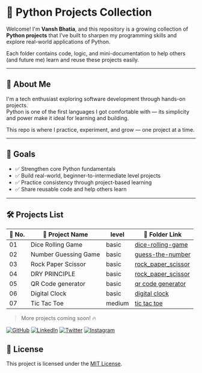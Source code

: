 # 🐍 Python Projects Collection

Welcome! I'm **Vansh Bhatia**, and this repository is a growing collection of **Python projects** that I’ve built to sharpen my programming skills and explore real-world applications of Python.

Each folder contains code, logic, and mini-documentation to help others (and future me) learn and reuse these projects easily.

---

## 👤 About Me

I'm a tech enthusiast exploring software development through hands-on projects.  
Python is one of the first languages I got comfortable with — its simplicity and power make it ideal for learning and building.

This repo is where I practice, experiment, and grow — one project at a time.

---

## 🎯 Goals

- ✅ Strengthen core Python fundamentals  
- ✅ Build real-world, beginner-to-intermediate level projects  
- ✅ Practice consistency through project-based learning  
- ✅ Share reusable code and help others learn  

---

## 🛠️ Projects List

| 🔢 No. | 📁 Project Name             | level                                | 🔗 Folder Link       |
|-------|-----------------------------|-----------------------------------------------|----------------------|
| 01    | Dice Rolling Game           | basic             | [dice-rolling-game](basic_projects/dice-rolling-game) |
| 02    | Number Guessing Game        | basic| [guess-the-number](basic_projects/number-guessing-game) |
| 03    | Rock Paper Scissor       | basic| [rock_paper_scissor](basic_projects/rock_paper_scissor) |
| 04    | DRY PRINCIPLE       | basic| [rock_paper_scissor](basic_projects/rock_paper_scissor) |
| 05    | QR Code generator       | basic| [qr code generator](basic_projects/qr-code-generator) |
| 06    | Digital Clock       | basic| [digital clock](basic_projects/digital_clock) |
| 07    | Tic Tac Toe       | medium| [tic tac toe](medium_projects/tic-tac-toe) |

> More projects coming soon! 🔥



[![GitHub](https://img.shields.io/badge/GitHub-%2312100E.svg?logo=github&logoColor=white)](https://github.com/VanshBhatia2007)
[![LinkedIn](https://img.shields.io/badge/LinkedIn-%230077B5.svg?logo=linkedin&logoColor=white)](https://www.linkedin.com/in/vansh-bhatia-76311422a?utm_source=share&utm_campaign=share_via&utm_content=profile&utm_medium=android_app)
[![Twitter](https://img.shields.io/badge/Twitter-%231DA1F2.svg?logo=twitter&logoColor=white)](https://x.com/vanshb335?t=wYs66CkM2erUVwvaAjvuSw&s=09)
[![Instagram](https://img.shields.io/badge/Instagram-%23E4405F.svg?logo=instagram&logoColor=white)](https://www.instagram.com/vanshbhatia15?igsh=ZGs1c3Bha3UwMTk=)

## 📄 License

This project is licensed under the [MIT License](LICENSE).
